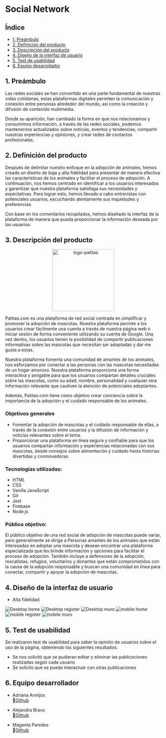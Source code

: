 # Social Network

## Índice

* [1. Preámbulo](#1-preámbulo)
* [2. Definición del producto](#2-definición-del-producto)
* [3. Descripción del producto](#3-descripción-del-producto)
* [4. Diseño de la interfaz de usuario](#4-diseño-de-la-interfaz-de-usuario)
* [5. Test de usabilidad](#5-test-ded-usabilidad)
* [6. Equipo desarrollador](#6-equipo-desarrollador)


## 1. Preámbulo

Las redes sociales se han convertido en una parte fundamental de nuestras vidas cotidianas, estas plataformas digitales permiten la comunicación y conexión entre personas alrededor del mundo, así como la creación y difusión de contenido multimedia.

Desde su aparición, han cambiado la forma en que nos relacionamos y consumimos información, a través de las redes sociales, podemos mantenernos actualizados sobre noticias, eventos y tendencias, compartir nuestras experiencias y opiniones, y crear redes de contactos profesionales.

## 2. Definición del producto

Después de delimitar nuestro enfoque en la adopción de animales, hemos creado un diseño de baja y alta fidelidad para presentar de manera efectiva las características de los animales y facilitar el proceso de adopción. A continuación, nos hemos centrado en identificar a los usuarios interesados y garantizar que nuestra plataforma satisfaga sus necesidades y expectativas. Para lograr esto, hemos llevado a cabo entrevistas con potenciales usuarios, escuchando atentamente sus inquietudes y preferencias.

Con base en los comentarios recopilados, hemos diseñado la interfaz de la plataforma de manera que pueda proporcionar la información deseada por los usuarios.

## 3. Descripción del producto

<p align="center">
  <img src="../DEV005-social-network/src/Img/logo.jpg" alt="logo-patitas" style="display: block; margin: 0 auto;" width="200" />
</p>


Patitas.com es una plataforma de red social centrada en simplificar y promover la adopción de mascotas. Nuestra plataforma permite a los usuarios crear fácilmente una cuenta a través de nuestra página web o iniciar sesión de forma conveniente utilizando su cuenta de Google. Una vez dentro, los usuarios tienen la posibilidad de compartir publicaciones informativas sobre las mascotas que necesitan ser adoptadas y dar me gusta a estas.

Nuestra plataforma fomenta una comunidad de amantes de los animales, nos esforzamos por conectar a las personas con las mascotas necesitadas de un hogar amoroso. Nuestra plataforma proporciona una forma interactiva y amigable para que los usuarios compartan detalles cruciales sobre las mascotas, como su edad, nombre, personalidad y cualquier otra información relevante que cautiven la atención de potenciales adoptantes.

Además, Patitas.com tiene como objetivo crear conciencia sobre la importancia de la adopción y el cuidado responsable de los animales.

### Objetivos generales

* Fomentar la adopción de mascotas y el cuidado responsable de ellas, a través de la conexión entre usuarios y la difusión de información y noticias relevantes sobre el tema.
* Proporcionar una plataforma en línea segura y confiable para que los usuarios compartan información y experiencias relacionadas con sus mascotas, desde consejos sobre alimentación y cuidado hasta historias divertidas y conmovedoras.

### Tecnologías utilizadas:

* HTML
* CSS
* Vanilla JavaScript
* Git
* Jest
* Firebase
* Node.js

### Público objetivo:

El público objetivo de una red social de adopción de mascotas puede variar, pero generalmente se dirige a Personas amantes de los animales que están interesadas en adoptar una mascota y desean encontrar una plataforma especializada que les brinde información y opciones para facilitar el proceso de adopción. También incluye a defensores de la adopción, rescatistas, refugios, voluntarios y donantes que están comprometidos con la causa de la adopción responsable y buscan una comunidad en línea para conectar, compartir y apoyar la adopción de mascotas.

## 4. Diseño de la interfaz de usuario

* Alta fidelidad

![Desktop home](/Prototipos/desktop%20home.jpg)
![Desktop register](/Prototipos/desktop%20register.jpg)
![Desktop muro](/Prototipos/desktop%20wall.jpg)
![mobile home](/Prototipos/mobile%20home.jpg)
![mobile register](/Prototipos/mobile%20register.jpg)
![mobile muro](/Prototipos/mobile%20wall.jpg)

## 5. Test de usabilidad

Se realizaron test de usabilidad para saber la opinión de usuarios sobre el uso de la página, obteniendo los siguientes resultados:

* Se nos solicitó que se pudieran editar y eliminar las publicaciones realizadas según cada usuario
* Se solicito que se pueda interactuar con otras publicaciones


## 6. Equipo desarrollador


* Adriana Armijos   
👾[Github](https://github.com/adrieli2307)

* Alejandra Bravo   
👾[Github](https://github.com/abrakel)

* Magenta Paredes   
👾[Github](https://github.com/Meowwuw)